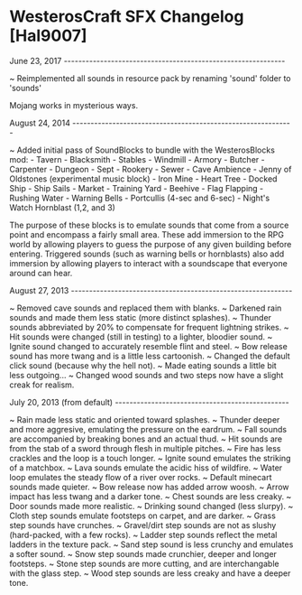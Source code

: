 # WesterosCraft SFX Changelog [Hal9007]

June 23, 2017 -------------------------------------------------------------

~ Reimplemented all sounds in resource pack by renaming 'sound' folder to 'sounds'

Mojang works in mysterious ways.

August 24, 2014 -------------------------------------------------------------

~ Added initial pass of SoundBlocks to bundle with the WesterosBlocks mod: - Tavern - Blacksmith - Stables - Windmill - Armory - Butcher - Carpenter - Dungeon - Sept - Rookery - Sewer - Cave Ambience - Jenny of Oldstones (experimental music block) - Iron Mine - Heart Tree - Docked Ship - Ship Sails - Market - Training Yard - Beehive - Flag Flapping - Rushing Water - Warning Bells - Portcullis (4-sec and 6-sec) - Night's Watch Hornblast (1,2, and 3)

The purpose of these blocks is to emulate sounds that come from a source point
and encompass a fairly small area. These add immersion to the RPG world by
allowing players to guess the purpose of any given building before entering.
Triggered sounds (such as warning bells or hornblasts) also add immersion
by allowing players to interact with a soundscape that everyone around can hear.

August 27, 2013 -------------------------------------------------------------

~ Removed cave sounds and replaced them with blanks.
~ Darkened rain sounds and made them less static (more distinct splashes).
~ Thunder sounds abbreviated by 20% to compensate for frequent lightning strikes.
~ Hit sounds were changed (still in testing) to a lighter, bloodier sound.
~ Ignite sound changed to accurately resemble flint and steel.
~ Bow release sound has more twang and is a little less cartoonish.
~ Changed the default click sound (because why the hell not).
~ Made eating sounds a little bit less outgoing...
~ Changed wood sounds and two steps now have a slight creak for realism.

July 20, 2013 (from default) ------------------------------------------------

~ Rain made less static and oriented toward splashes.
~ Thunder deeper and more aggresive, emulating the pressure on the eardrum.
~ Fall sounds are accompanied by breaking bones and an actual thud.
~ Hit sounds are from the stab of a sword through flesh in multiple pitches.
~ Fire has less crackles and the loop is a touch longer.
~ Ignite sound emulates the striking of a matchbox.
~ Lava sounds emulate the acidic hiss of wildfire.
~ Water loop emulates the steady flow of a river over rocks.
~ Default minecart sounds made quieter.
~ Bow release now has added arrow woosh.
~ Arrow impact has less twang and a darker tone.
~ Chest sounds are less creaky.
~ Door sounds made more realistic.
~ Drinking sound changed (less slurpy).
~ Cloth step sounds emulate footsteps on carpet, and are darker.
~ Grass step sounds have crunches.
~ Gravel/dirt step sounds are not as slushy (hard-packed, with a few rocks).
~ Ladder step sounds reflect the metal ladders in the texture pack.
~ Sand step sound is less crunchy and emulates a softer sound.
~ Snow step sounds made crunchier, deeper and longer footsteps.
~ Stone step sounds are more cutting, and are interchangable with the glass step.
~ Wood step sounds are less creaky and have a deeper tone.
